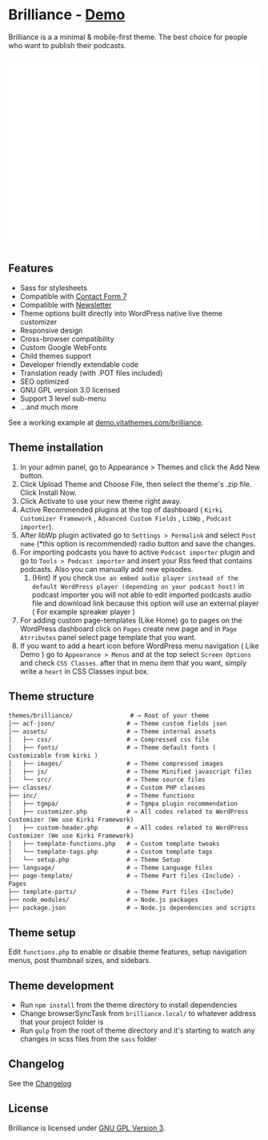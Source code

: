 # Brilliance - [Demo](https://demo.vitathemes.com/brilliance/)

Brilliance is a a minimal & mobile-first theme. The best choice for people who want to publish their podcasts.

![Home Page](screenshot.png)

## Features

-   Sass for stylesheets
-   Compatible with [Contact Form 7](https://wordpress.org/plugins/contact-form-7/)
-   Compatible with [Newsletter](https://wordpress.org/plugins/newsletter/)
-   Theme options built directly into WordPress native live theme customizer
-   Responsive design
-   Cross-browser compatibility
-   Custom Google WebFonts
-   Child themes support
-   Developer friendly extendable code
-   Translation ready (with .POT files included)
-   SEO optimized
-   GNU GPL version 3.0 licensed
-   Support 3 level sub-menu
-   …and much more

See a working example at [demo.vitathemes.com/brilliance](https://demo.vitathemes.com/brilliance/).

## Theme installation

1. In your admin panel, go to Appearance > Themes and click the Add New button.
2. Click Upload Theme and Choose File, then select the theme's .zip file. Click Install Now.
3. Click Activate to use your new theme right away.
4. Active Recommended plugins at the top of dashboard ( `Kirki Customizer Framework` , `Advanced Custom Fields` , `LibWp` , `Podcast importer`).
5. After libWp plugin activated go to `Settings > Permalink` and select `Post name` (\*this option is recommended) radio button and save the changes.
6. For importing podcasts you have to active `Podcast importer` plugin and go to `Tools > Podcast importer` and insert your Rss feed that contains podcasts. Also you can manually add new episodes.
    1. (Hint) if you check `Use an embed audio player instead of the default WordPress player (depending on your podcast host)` in podcast importer you will not able to edit imported podcasts audio file and
       download link because this option will use an external player ( For example spreaker player )
7. For adding custom page-templates (Like Home) go to pages on the WordPress dashboard click on `Pages` create new page and in `Page Atrributes` panel select page template that you want.
8. If you want to add a heart icon before WordPress menu navigation ( Like Demo ) go to `Appearance > Menus` and at the top select `Screen Options` and check `CSS Classes`. after that in menu item that you want, simply write a `heart` in CSS Classes input box.

## Theme structure

```shell
themes/brilliance/                # → Root of your theme
│── acf-json/                    # → Theme custom fields json
│── assets/                      # → Theme internal assets
│   ├── css/                     # → Compressed css file
│   ├── fonts/                   # → Theme default fonts ( Customizable from kirki )
│   ├── images/                  # → Theme compressed images
│   ├── js/                      # → Theme Minified javascript files
│   └── src/                     # → Theme source files
├── classes/                     # → Custom PHP classes
├── inc/                         # → Theme functions
│   ├── tgmpa/                   # → Tgmpa plugin recommendation
│   ├── customizer.php           # → All codes related to WordPress Customizer (We use Kirki Framework)
│   ├── custom-header.php        # → All codes related to WordPress Customizer (We use Kirki Framework)
│   ├── template-functions.php   # → Custom template tweaks
│   └── template-tags.php        # → Custom template tags
│   └── setup.php                # → Theme Setup
├── language/                    # → Theme Language files
├── page-template/               # → Theme Part files (Include) - Pages
├── template-parts/              # → Theme Part files (Include)
├── node_modules/                # → Node.js packages
├── package.json                 # → Node.js dependencies and scripts
```

## Theme setup

Edit `functions.php` to enable or disable theme features, setup navigation menus, post thumbnail sizes, and sidebars.

## Theme development

-   Run `npm install` from the theme directory to install dependencies
-   Change browserSyncTask from `brilliance.local/` to whatever address that your project folder is
-   Run `gulp` from the root of theme directory and it's starting to watch any changes in scss files from the `sass` folder

## Changelog

See the [Changelog](CHANGELOG.md)

## License

Brilliance is licensed under [GNU GPL Version 3](LICENSE).
